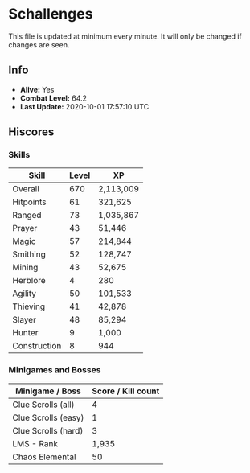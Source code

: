 # Schallenges

This file is updated at minimum every minute. It will only be changed if changes are seen.

## Info

 - **Alive:** Yes
 - **Combat Level:** 64.2
 - **Last Update:** 2020-10-01 17:57:10 UTC

## Hiscores

### Skills

| Skill | Level | XP |
|--|--|--|
| Overall | 670 | 2,113,009 |
| Hitpoints | 61 | 321,625 |
| Ranged | 73 | 1,035,867 |
| Prayer | 43 | 51,446 |
| Magic | 57 | 214,844 |
| Smithing | 52 | 128,747 |
| Mining | 43 | 52,675 |
| Herblore | 4 | 280 |
| Agility | 50 | 101,533 |
| Thieving | 41 | 42,878 |
| Slayer | 48 | 85,294 |
| Hunter | 9 | 1,000 |
| Construction | 8 | 944 |

### Minigames and Bosses

| Minigame / Boss | Score / Kill count |
|--|--|
| Clue Scrolls (all) | 4 |
| Clue Scrolls (easy) | 1 |
| Clue Scrolls (hard) | 3 |
| LMS - Rank | 1,935 |
| Chaos Elemental | 50 |
